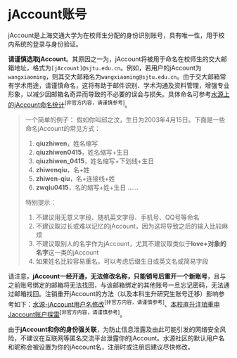 # jAccount账号

jAccount是上海交通大学为在校师生分配的身份识别账号，具有唯一性，用于校内系统的登录与身份验证。

**请谨慎选取jAccount**。其原因之一为，jAccount将被用于命名在校师生的交大邮箱地址，格式为`[jAccount]@sjtu.edu.cn`。例如，若用户的jAccount为`wangxiaoming`，则其交大邮箱名为`wangxiaoming@sjtu.edu.cn`。由于交大邮箱常有学术用途，请谨慎命名，这将有助于邮件识别、学术沟通及资料管理，增强专业形象，以减少因邮箱名奇异而导致的不必要的误会与损失。具体命名可参考[水源上的jAccount命名统计](https://shuiyuan.sjtu.edu.cn/t/topic/278318)<sup>[非官方内容，请谨慎参考]</sup>。

> 一个简单的例子：
> 假如你叫邱之汶，生日为2003年4月15日。下面是一些命名jAccount的常见方式：
>
> 1. **qiuzhiwen**，姓名缩写
> 2. **qiuzhiwen0415**，姓名缩写+生日
> 2. **qiuzhiwen_0415**，姓名缩写+下划线+生日
> 3. **zhiwenqiu**，名+姓
> 4. **zhiwen-qiu**，名+连接线+姓
> 5. **zwqiu0415**，名的缩写+姓+生日
> ......
>
> 特别提示：
> 1. 不建议用无意义字段、随机英文字母、手机号、QQ号等命名
> 2. 不建议取过长或难以记忆的jAccount，因为这将导致之后的输入比较麻烦
> 3. 不建议取别人的名字作为jAccount，尤其不建议取类似于**love+对象的名字**这一类的jAccount
> 4. 如果姓名比较容易重名，可以考虑后缀生日或英文名或简易字段

请注意，**jAccount一经开通，无法修改名称，只能销号后重开一个新账号**，且与之前账号绑定的邮箱将无法找回，与该邮箱绑定的其他账号一旦忘记密码，无法通过邮箱找回。注销重开jAccount的方法（以及本科生升研究生账号迁移）影响参考如下：[水源-jAccount用户名修改](https://shuiyuan.sjtu.edu.cn/t/topic/176353)<sup>[非官方内容，请谨慎参考]</sup>、[本校直升注销重申Jaccount账户探雷](https://shuiyuan.sjtu.edu.cn/t/topic/399448)<sup>[非官方内容，请谨慎参考]</sup>。

由于**jAccount和你的身份强关联**，为防止信息泄露及由此可能引发的网络安全风险，不建议在互联网等匿名交流平台泄露你的jAccount。水源社区的默认用户名和昵称会被设置为你的jAccount名，注册时或注册后建议尽快修改。
